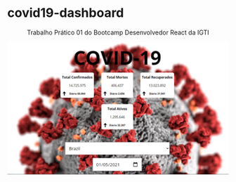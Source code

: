 # covid19-dashboard
<p align="center">
Trabalho Prático 01 do Bootcamp Desenvolvedor React da IGTI
 </p>

<p align="center">
  <img src="/assets/img/print-system.png">
 </p>
